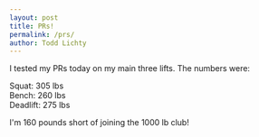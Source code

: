 ```yaml
---
layout: post
title: PRs!
permalink: /prs/
author: Todd Lichty
---
```

<!--kg-card-begin: markdown--><p>I tested my PRs today on my main three lifts. The numbers were:</p>
<p>Squat: 305 lbs<br>
Bench: 260 lbs<br>
Deadlift: 275 lbs</p>
<p>I'm 160 pounds short of joining the 1000 lb club!</p>
<!--kg-card-end: markdown-->